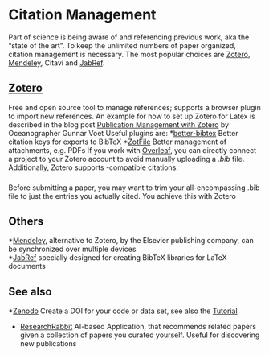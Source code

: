 # Citation Management

Part of science is being aware of and referencing previous work, aka the “state of the art”. To keep the unlimited numbers of paper organized, citation management is necessary. The most popular choices are [Zotero](https://www.zotero.org/), [Mendeley](https://www.mendeley.com/search/), Citavi and [JabRef](https://www.jabref.org/). 

## [Zotero](https://www.zotero.org/)

Free and open source tool to manage references; supports a browser plugin to import new references.
An example for how to set up Zotero for Latex is described in the blog post [Publication Management with Zotero](https://gunnarvoet.github.io/post/zotero/) by Oceanographer Gunnar Voet
Useful plugins are:
*[better-bibtex](https://retorque.re/zotero-better-bibtex/citing/) Better citation keys for exports to BibTeX
*[ZotFile](http://zotfile.com/) Better management of attachments, e.g. PDFs
If you work with [Overleaf](https://www.overleaf.com), you can directly connect a project to your Zotero account to avoid manually uploading a *.bib* file. Additionally, Zotero supports -compatible citations.

### 

Before submitting a paper, you may want to trim your all-encompassing .bib file to just the entries you actually cited. You achieve this with Zotero

## Others

*[Mendeley](https://www.mendeley.com/search/), alternative to Zotero, by the Elsevier publishing company, can be synchronized over multiple devices		
*[JabRef](https://www.jabref.org/) specially designed for creating BibTeX libraries for LaTeX documents		

## See also

*[Zenodo](https://zenodo.org/) Create a DOI for your code or data set, see also the [Tutorial](https://guides.github.com/activities/citable-code/)
* [ResearchRabbit](https://researchrabbitapp.com) AI-based Application, that recommends related papers given a collection of papers you curated yourself. Useful for discovering new publications
